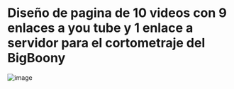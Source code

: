 # Diseño de pagina de 10 videos con 9 enlaces a you tube y 1 enlace a servidor para el cortometraje del BigBoony 

![image](https://github.com/user-attachments/assets/95734186-c43a-41c1-b30d-ead65bd6b0b0)

